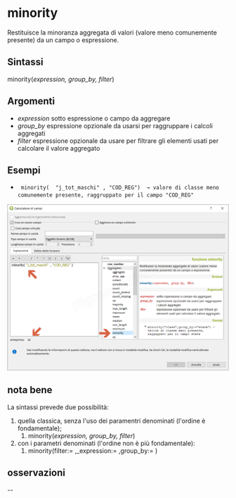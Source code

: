# minority

Restituisce la minoranza aggregata di valori (valore meno comunemente presente) da un campo o espressione.

## Sintassi

minority(_expression, group_by, filter_)

## Argomenti

* _expression_ sotto espressione o campo da aggregare
* _group_by_ espressione opzionale da usarsi per raggruppare i calcoli aggregati
* _filter_ espressione opzionale da usare per filtrare gli elementi usati per calcolare il valore aggregato

## Esempi

* ` minority(  "j_tot_maschi" , "COD_REG")  → valore di classe meno comunemente presente, raggruppato per il campo "COD_REG"`

![](/img/aggregates/minority/minority1.png)

## nota bene

La sintassi prevede due possibilità:
1. quella classica, senza l'uso dei paramentri denominati (l'ordine è fondamentale);
    1. minority(_expression, group_by, filter_)
2. con i parametri denominati (l'ordine non è più fondamentale): 
    1. minority(filter:= ,_expression:= ,group_by:= )

## osservazioni

--
